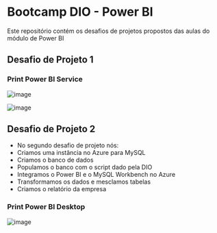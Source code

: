 # Bootcamp DIO - Power BI

Este repositório contém os desafios de projetos propostos das aulas do módulo de Power BI

## Desafio de Projeto 1

### Print Power BI Service

![image](https://github.com/annielu2/power_by_analyst/assets/60478797/a5d4e90e-1803-4159-a83e-b52a8725f890)

![image](https://github.com/annielu2/power_by_analyst/assets/60478797/a753fc52-ad35-41da-9e38-2fe593c8f77b)

## Desafio de Projeto 2

- No segundo desafio de projeto nós: 
- Criamos uma instância no Azure para MySQL 
- Criamos o banco de dados
- Populamos o banco com o script dado pela DIO
- Integramos o Power BI e o MySQL Workbench no Azure
- Transformamos os dados e mesclamos tabelas
- Criamos o relatório da empresa

### Print Power BI Desktop

![image](https://github.com/annielu2/power_by_analyst/assets/60478797/c87ca368-0fb5-473f-b079-a7e37b2dc7e4)

